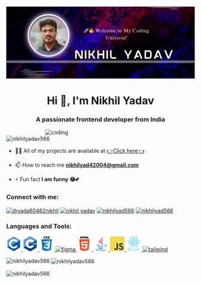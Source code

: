 ![logo](https://github.com/nikhilyadav566/nikhilyadav566/blob/main/template.png)
<h1 align="center">Hi 👋, I'm Nikhil Yadav</h1>
<h3 align="center">A passionate frontend developer from India</h3>

<img align="right" alt="coding" width="400" src="https://camo.githubusercontent.com/4d9f5ecceb711eec6e2018f38a5677dc657c9738d4a65ba3b928c41c0a45b439/68747470733a2f2f6d69726f2e6d656469756d2e636f6d2f6d61782f313336302f302a37513379765349765f7430696f4a2d5a2e676966">

<p align="left"> <img src="https://komarev.com/ghpvc/?username=nikhilyadav566&label=Profile%20views&color=0e75b6&style=flat" alt="nikhilyadav566" /> </p>

- 👨‍💻 All of my projects are available at [👉Click here👈](https://www.linkedin.com/in/nikhilyad566/)

- 📫 How to reach me **nikhilyad42004@gmail.com**

- ⚡ Fun fact **I am funny 😂💕**

<h3 align="left">Connect with me:</h3>
<p align="left">
<a href="https://twitter.com/@YadavNikhil566" target="blank"><img align="center" src="https://raw.githubusercontent.com/rahuldkjain/github-profile-readme-generator/master/src/images/icons/Social/twitter.svg" alt="@yada60462nikhil" height="30" width="40" /></a>
<a href="https://www.linkedin.com/comm/mynetwork/discovery-see-all?usecase=PEOPLE_FOLLOWS&followMember=nikhilyad566" target="blank"><img align="center" src="https://raw.githubusercontent.com/rahuldkjain/github-profile-readme-generator/master/src/images/icons/Social/linked-in-alt.svg" alt="nikhil yadav" height="30" width="40" /></a>
<a href="https://instagram.com/nikhilyad566" target="blank"><img align="center" src="https://raw.githubusercontent.com/rahuldkjain/github-profile-readme-generator/master/src/images/icons/Social/instagram.svg" alt="nikhilyad566" height="30" width="40" /></a>
  <a href="https://www.facebook.com/nikhilyad566" target="blank"><img align="center" src="https://raw.githubusercontent.com/rahuldkjain/github-profile-readme-generator/master/src/images/icons/Social/facebook.svg" alt="nikhilyad566" height="30" width="40" /></a>
</p>

<h3 align="left">Languages and Tools:</h3>
<p align="left"> <a href="https://www.w3schools.com/c/index.php" target="_blank" rel="noreferrer"> <img src="https://raw.githubusercontent.com/devicons/devicon/master/icons/c/c-original.svg" alt="c" width="40" height="40"/> </a> <a href="https://www.w3schools.com/cpp/default.asp" target="_blank" rel="noreferrer"> <img src="https://raw.githubusercontent.com/devicons/devicon/master/icons/cplusplus/cplusplus-original.svg" alt="cplusplus" width="40" height="40"/> </a> <a href="https://developer.mozilla.org/en-US/docs/Web/CSS" target="_blank" rel="noreferrer"> <img src="https://raw.githubusercontent.com/devicons/devicon/master/icons/css3/css3-original-wordmark.svg" alt="css3" width="40" height="40"/> </a> <a href="https://www.figma.com/files/team/1405764428149882698/recents-and-sharing/recently-viewed?fuid=1405764426324869619" target="_blank" rel="noreferrer"> <img src="https://www.vectorlogo.zone/logos/figma/figma-icon.svg" alt="figma" width="40" height="40"/> </a> <a href="https://www.w3.org/html/" target="_blank" rel="noreferrer"> <img src="https://raw.githubusercontent.com/devicons/devicon/master/icons/html5/html5-original-wordmark.svg" alt="html5" width="40" height="40"" alt="html5" width="40" height="40"/> </a> <a href="https://www.java.com" target="_blank" rel="noreferrer"> <img src="https://raw.githubusercontent.com/devicons/devicon/master/icons/java/java-original.svg" alt="java" width="40" height="40"/> </a> <a href="https://developer.mozilla.org/en-US/docs/Web/JavaScript" target="_blank" rel="noreferrer"> <img src="https://raw.githubusercontent.com/devicons/devicon/master/icons/javascript/javascript-original.svg" alt="javascript" width="40" height="40"/> </a> <a href="https://reactjs.org/" target="_blank" rel="noreferrer"> <img src="https://raw.githubusercontent.com/devicons/devicon/master/icons/react/react-original-wordmark.svg" alt="react" width="40" height="40"/> </a> <a href="https://tailwindcss.com/" target="_blank" rel="noreferrer"> <img src="https://www.vectorlogo.zone/logos/tailwindcss/tailwindcss-icon.svg" alt="tailwind" width="40" height="40"/> </a> </p>

<p><img align="left" src="https://github-readme-stats.vercel.app/api/top-langs?username=nikhilyadav566&show_icons=true&locale=en&layout=compact" alt="nikhilyadav566" /></p>

<p>&nbsp;<img align="center" src="https://github-readme-stats.vercel.app/api?username=nikhilyadav566&show_icons=true&locale=en" alt="nikhilyadav566" /></p>

<p><img align="center" src="https://github-readme-streak-stats.herokuapp.com/?user=nikhilyadav566&" alt="nikhilyadav566" /></p>
